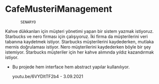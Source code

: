 # CafeMusteriManagement
           SENARYO
Kahve dükkanları için müşteri yönetimi yapan bir sistem yazmak istiyoruz. Starbucks ve nero firması için çalışıyoruz. 
İki firma da müşterilerini veri tabanına kaydetmek istiyor. Starbucks müşterilerini kaydederken, mutlaka mernis doğrulaması istiyor. 
Nero müşterilerini kaydederken böyle bir şey istemiyor. Starbucks müşteriler için her kahve alımında yıldız kazandırmak istiyor.

* Bu projede hem interface hem abstract yapılar kullanılıyor.

  youtu.be/6VYDltTF2b4 - 3.09.2021

